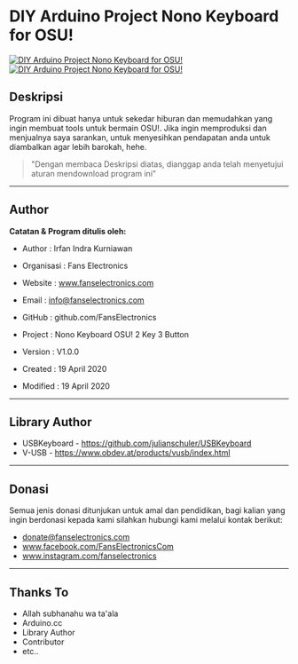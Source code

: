 # DIY Arduino Project Nono Keyboard for OSU!

[![DIY Arduino Project Nono Keyboard for OSU!](https://i0.wp.com/www.fanselectronics.com/wp-content/uploads/2020/04/hasil-nono-keyboard.jpeg?resize=1080%2C810&ssl=1)](https://www.fanselectronics.com/2020/04/19/membuat-diy-nano…d-untuk-game-osu/ "DIY Arduino Project Nono Keyboard for OSU!")
[![DIY Arduino Project Nono Keyboard for OSU!](https://i1.wp.com/www.fanselectronics.com/wp-content/uploads/2020/04/osu-gameplay.jpg?resize=1024%2C576&ssl=1)](https://www.fanselectronics.com/2020/04/19/membuat-diy-nano…d-untuk-game-osu/ "DIY Arduino Project Nono Keyboard for OSU!")

## Deskripsi
Program ini dibuat hanya untuk sekedar hiburan dan memudahkan yang ingin membuat tools untuk bermain OSU!. Jika ingin memproduksi dan menjualnya saya sarankan, untuk menyesihkan pendapatan anda untuk diambalkan agar lebih barokah, hehe.

>"Dengan membaca Deskripsi diatas, dianggap anda telah menyetujui aturan mendownload program ini"

---
## Author
**Catatan & Program ditulis oleh:**
- Author      : Irfan Indra Kurniawan
- Organisasi  : Fans Electronics
- Website     : www.fanselectronics.com
- Email       : info@fanselectronics.com
- GitHub      : github.com/FansElectronics

- Project     : Nono Keyboard OSU! 2 Key 3 Button
- Version     : V1.0.0
- Created     : 19 April 2020
- Modified    : 19 April 2020

---
## Library Author
- USBKeyboard - https://github.com/julianschuler/USBKeyboard
- V-USB - https://www.obdev.at/products/vusb/index.html

---
## Donasi
Semua jenis donasi ditunjukan untuk amal dan pendidikan, bagi kalian yang ingin berdonasi kepada kami silahkan hubungi kami melalui kontak berikut:
- donate@fanselectronics.com
- www.facebook.com/FansElectronicsCom
- www.instagram.com/fanselectronics

---
## Thanks To
- Allah subhanahu wa ta'ala
- Arduino.cc
- Library Author
- Contributor
- etc..
